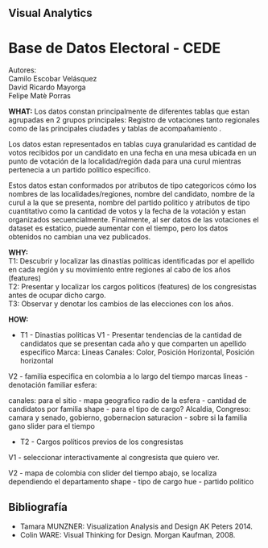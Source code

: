 ## Visual Analytics
# Base de Datos Electoral - CEDE
Autores:  
Camilo Escobar Velásquez  
David Ricardo Mayorga  
Felipe Matè Porras


**WHAT:**
Los datos constan principalmente de diferentes tablas que estan agrupadas en 2 grupos principales: Registro de votaciones tanto regionales como de las principales ciudades y tablas de acompañamiento .

Los datos estan representados en tablas cuya granularidad es cantidad de votos recibidos por un candidato en una fecha en una mesa ubicada en un punto de votación de la localidad/región dada para una curul mientras pertenecia a un partido politico especifico.

Estos datos estan conformados por atributos de tipo categoricos cómo los nombres de las localidades/regiones, nombre del candidato, nombre de la curul a la que se presenta, nombre del partido politico y atributos de tipo cuantitativo como la cantidad de votos y la fecha de la votación y estan organizados secuencialmente. Finalmente, al ser datos de las votaciones el dataset es estatico, puede aumentar con el tiempo, pero los datos obtenidos no cambian una vez publicados.

**WHY:**   
T1: Descubrir y localizar las dinastías politicas identificadas por el apellido en cada región y su movimiento entre regiones al cabo de los años (features)   
T2: Presentar y localizar los cargos politicos (features) de los congresistas antes de ocupar dicho cargo.  
T3: Observar y denotar los cambios de las elecciones con los años.

**HOW:**  

 - T1 - Dinastias politicas
V1 - Presentar tendencias de la cantidad de candidatos que se presentan cada año y que comparten un apellido especifico
Marca: Lineas
Canales: Color, Posición Horizontal, Posición horizontal

V2 - familia especifica en colombia a lo largo del tiempo
marcas
lineas - denotación familiar
esfera: 

canales:
para el sitio - mapa geografico
radio de la esfera -  cantidad de candidatos por familia
shape - para el tipo de cargo?
Alcaldia, Congreso: camara y senado, gobierno, gobernacion
saturacion -  sobre si la familia gano
slider para el tiempo

 - T2 - Cargos políticos previos de los congresistas
 
V1 -  seleccionar interactivamente al congresista que quiero ver.

V2 - mapa de colombia con slider del tiempo abajo, se localiza dependiendo el departamento
shape - tipo de cargo
hue - partido politico






## Bibliografía
* Tamara MUNZNER: Visualization Analysis and Design AK Peters 2014.
* Colin WARE: Visual Thinking for Design. Morgan Kaufman, 2008.




